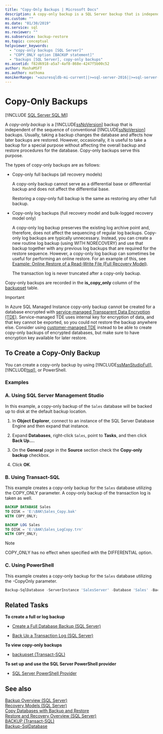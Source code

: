 ```yaml
---
title: "Copy-Only Backups | Microsoft Docs"
description: A copy-only backup is a SQL Server backup that is independent of the sequence of SQL Server backups. It does not affect how later backups are restored.
ms.custom: ""
ms.date: "01/30/2019"
ms.service: sql
ms.reviewer: ""
ms.subservice: backup-restore
ms.topic: conceptual
helpviewer_keywords: 
  - "copy-only backups [SQL Server]"
  - "COPY_ONLY option [BACKUP statement]"
  - "backups [SQL Server], copy-only backups"
ms.assetid: f82d6918-a5a7-4af8-868e-4247f5b00c52
author: MashaMSFT
ms.author: mathoma
monikerRange: "=azuresqldb-mi-current||>=sql-server-2016||>=sql-server-linux-2017"
---
```

# Copy-Only Backups
[!INCLUDE [SQL Server SQL MI](../../includes/applies-to-version/sql-asdbmi.md)]

A *copy-only backup* is a [!INCLUDE[ssNoVersion](../../includes/ssnoversion-md.md)] backup that is independent of the sequence of conventional [!INCLUDE[ssNoVersion](../../includes/ssnoversion-md.md)] backups. Usually, taking a backup changes the database and affects how later backups are restored. However, occasionally, it is useful to take a backup for a special purpose without affecting the overall backup and restore procedures for the database. Copy-only backups serve this purpose.
  
 The types of copy-only backups are as follows:  
  
- Copy-only full backups (all recovery models)  
  
     A copy-only backup cannot serve as a differential base or differential backup and does not affect the differential base.  
  
     Restoring a copy-only full backup is the same as restoring any other full backup.  
  
- Copy-only log backups (full recovery model and bulk-logged recovery model only)  

     A copy-only log backup preserves the existing log archive point and, therefore, does not affect the sequencing of regular log backups. Copy-only log backups are typically unnecessary. Instead, you can create a new routine log backup (using WITH NORECOVERY) and use that backup together with any previous log backups that are required for the restore sequence. However, a copy-only log backup can sometimes be useful for performing an online restore. For an example of this, see [Example: Online Restore of a Read-Write File &#40;Full Recovery Model&#41;](../../relational-databases/backup-restore/example-online-restore-of-a-read-write-file-full-recovery-model.md).  

     The transaction log is never truncated after a copy-only backup.  
  
 Copy-only backups are recorded in the **is_copy_only** column of the [backupset](../../relational-databases/system-tables/backupset-transact-sql.md) table.  
 
 > [!IMPORTANT]  
> In Azure SQL Managed Instance copy-only backup cannot be created for a database encrypted with [service-managed Transparent Data Encryption (TDE)](/azure/sql-database/transparent-data-encryption-azure-sql?tabs=azure-portal#service-managed-transparent-data-encryption). Service-managed TDE uses internal key for encryption of data, and that key cannot be exported, so you could not restore the backup anywhere else. Consider using [customer-managed TDE](/azure/sql-database/transparent-data-encryption-byok-azure-sql) instead to be able to create copy-only backups of encrypted databases, but make sure to have encryption key available for later restore.
  
## To Create a Copy-Only Backup  
 You can create a copy-only backup by using [!INCLUDE[ssManStudioFull](../../includes/ssmanstudiofull-md.md)], [!INCLUDE[tsql](../../includes/tsql-md.md)], or PowerShell.  

### Examples  
###  <a name="SSMSProcedure"></a> A. Using SQL Server Management Studio  
In this example, a copy-only backup of the `Sales` database will be backed up to disk at the default backup location.

1. In **Object Explorer**, connect to an instance of the SQL Server Database Engine and then expand that instance.

1. Expand **Databases**, right-click `Sales`, point to **Tasks**, and then click **Back Up...**.

1. On the **General** page in the **Source** section check the **Copy-only backup** checkbox.

1. Click **OK**.

###  <a name="TsqlProcedure"></a>B. Using Transact-SQL  
This example creates a copy-only backup for the `Sales` database utilizing the COPY_ONLY parameter.  A copy-only backup of the transaction log is taken as well.

```sql
BACKUP DATABASE Sales
TO DISK = 'E:\BAK\Sales_Copy.bak'
WITH COPY_ONLY;

BACKUP LOG Sales
TO DISK = 'E:\BAK\Sales_LogCopy.trn'
WITH COPY_ONLY;
```
  
> [!NOTE]  
> COPY_ONLY has no effect when specified with the DIFFERENTIAL option.  

  
###  <a name="PowerShellProcedure"></a>C. Using PowerShell  
This example creates a copy-only backup for the `Sales` database utilizing the -CopyOnly parameter.  
```powershell
Backup-SqlDatabase -ServerInstance 'SalesServer' -Database 'Sales' -BackupFile 'E:\BAK\Sales_Copy.bak' -CopyOnly
```  
  
##  <a name="RelatedTasks"></a> Related Tasks  
 **To create a full or log backup**  
  
- [Create a Full Database Backup &#40;SQL Server&#41;](../../relational-databases/backup-restore/create-a-full-database-backup-sql-server.md)  
  
- [Back Up a Transaction Log &#40;SQL Server&#41;](../../relational-databases/backup-restore/back-up-a-transaction-log-sql-server.md)  

 **To view copy-only backups**  
  
- [backupset &#40;Transact-SQL&#41;](../../relational-databases/system-tables/backupset-transact-sql.md)  
  
 **To set up and use the SQL Server PowerShell provider**  
  
- [SQL Server PowerShell Provider](../../powershell/sql-server-powershell-provider.md)  

## See also  
 [Backup Overview &#40;SQL Server&#41;](../../relational-databases/backup-restore/backup-overview-sql-server.md)   
 [Recovery Models &#40;SQL Server&#41;](../../relational-databases/backup-restore/recovery-models-sql-server.md)   
 [Copy Databases with Backup and Restore](../../relational-databases/databases/copy-databases-with-backup-and-restore.md)   
 [Restore and Recovery Overview &#40;SQL Server&#41;](../../relational-databases/backup-restore/restore-and-recovery-overview-sql-server.md)  
[BACKUP (Transact-SQL)](../../t-sql/statements/backup-transact-sql.md)  
[Backup-SqlDatabase](/powershell/module/sqlserver/backup-sqldatabase)

